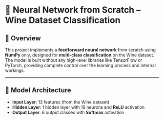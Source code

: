 # 🍷 Neural Network from Scratch – Wine Dataset Classification

## 📌 Overview

This project implements a **feedforward neural network** from scratch using **NumPy** only, designed for **multi-class classification** on the Wine dataset. The model is built without any high-level libraries like TensorFlow or PyTorch, providing complete control over the learning process and internal workings.

---

## 🧠 Model Architecture

- **Input Layer**: 13 features (from the Wine dataset)  
- **Hidden Layer**: 1 hidden layer with 16 neurons and **ReLU** activation  
- **Output Layer**: 6 output classes with **Softmax** activation
